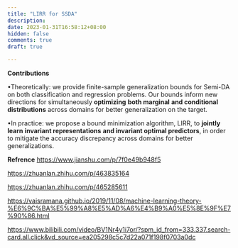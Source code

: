 ```yaml
---
title: "LIRR for SSDA"
description: 
date: 2023-01-31T16:58:12+08:00
hidden: false
comments: true
draft: true

---
```


**Contributions**

•Theoretically: we provide finite-sample generalization bounds for Semi-DA on both classification and regression problems. Our bounds inform new directions for simultaneously **optimizing** **both marginal** **and conditional distributions** across domains for better generalization on the target.

•In practice: we propose a bound minimization algorithm, LIRR, to **jointly learn** **invariant representations** **and invariant optimal predictors**, in order to mitigate the accuracy discrepancy across domains for better generalizations.





**Refrence**
https://www.jianshu.com/p/7f0e49b948f5

https://zhuanlan.zhihu.com/p/463835164

https://zhuanlan.zhihu.com/p/465285611

https://vaisramana.github.io/2019/11/08/machine-learning-theory-%E6%9C%BA%E5%99%A8%E5%AD%A6%E4%B9%A0%E5%8E%9F%E7%90%86.html

https://www.bilibili.com/video/BV1Nr4y1i7or/?spm_id_from=333.337.search-card.all.click&vd_source=ea205298c5c7d22a071f198f0703a0dc